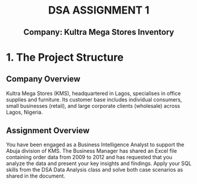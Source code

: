 # <h1 style="text-align: center;"> DSA ASSIGNMENT 1 </h1>
## <h2 style="text-align: center;"> Company: Kultra Mega Stores Inventory </h2>
# 1. **The Project Structure**
## Company Overview
Kultra Mega Stores (KMS), headquartered in Lagos, specialises in office supplies and
furniture. Its customer base includes individual consumers, small businesses (retail), and
large corporate clients (wholesale) across Lagos, Nigeria.
## Assignment Overview
You have been engaged as a Business Intelligence Analyst to support the Abuja division of
KMS. The Business Manager has shared an Excel file containing order data from 2009 to
2012 and has requested that you analyze the data and present your key insights and
findings. Apply your SQL skills from the DSA Data Analysis class and solve both case scenarios
as shared in the document.
